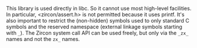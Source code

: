 This library is used directly in libc.  So it cannot use most high-level
facilities.  In particular, <zircon/assert.h> is not permitted because it
uses printf.  It's also important to restrict the (non-hidden) symbols
used to only standard C symbols and the reserved namespace (external
linkage symbols starting with `_`).  The Zircon system call API can be
used freely, but only via the `_zx_` names and not the `zx_` names.
